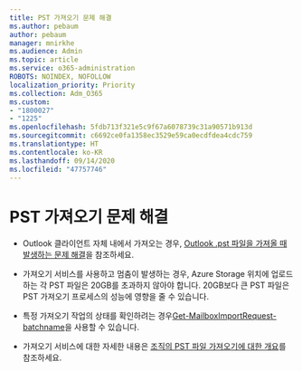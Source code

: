 ```yaml
---
title: PST 가져오기 문제 해결
ms.author: pebaum
author: pebaum
manager: mnirkhe
ms.audience: Admin
ms.topic: article
ms.service: o365-administration
ROBOTS: NOINDEX, NOFOLLOW
localization_priority: Priority
ms.collection: Adm_O365
ms.custom:
- "1800027"
- "1225"
ms.openlocfilehash: 5fdb713f321e5c9f67a6078739c31a90571b913d
ms.sourcegitcommit: c6692ce0fa1358ec3529e59ca0ecdfdea4cdc759
ms.translationtype: HT
ms.contentlocale: ko-KR
ms.lasthandoff: 09/14/2020
ms.locfileid: "47757746"
---
```

# <a name="troubleshooting-pst-import-issues"></a>PST 가져오기 문제 해결

- Outlook 클라이언트 자체 내에서 가져오는 경우, [Outlook .pst 파일을 가져올 때 발생하는 문제 해결](https://support.office.com/article/Fix-problems-importing-an-Outlook-pst-file-2d2e50dc-5c36-4ab2-ab50-f1be733b3d6e)을 참조하세요.

- 가져오기 서비스를 사용하고 멈춤이 발생하는 경우, Azure Storage 위치에 업로드하는 각 PST 파일은 20GB를 초과하지 않아야 합니다. 20GB보다 큰 PST 파일은 PST 가져오기 프로세스의 성능에 영향을 줄 수 있습니다.

- 특정 가져오기 작업의 상태를 확인하려는 경우[Get-MailboxImportRequest-batchname](https://docs.microsoft.com/powershell/module/exchange/mailboxes/get-mailboximportrequest)을 사용할 수 있습니다.

- 가져오기 서비스에 대한 자세한 내용은 [조직의 PST 파일 가져오기에 대한 개요](https://docs.microsoft.com/microsoft-365/compliance/importing-pst-files-to-office-365?view=o365-worldwide)를 참조하세요.
